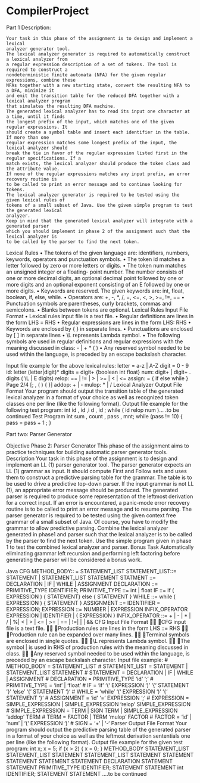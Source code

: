 # CompilerProject

Part 1 
Description:

    Your task in this phase of the assignment is to design and implement a lexical
    analyzer generator tool.
    The lexical analyzer generator is required to automatically construct a lexical analyzer from
    a regular expression description of a set of tokens. The tool is required to construct a
    nondeterministic finite automata (NFA) for the given regular expressions, combine these
    NFAs together with a new starting state, convert the resulting NFA to a DFA, minimize it
    and emit the transition table for the reduced DFA together with a lexical analyzer program
    that simulates the resulting DFA machine.
    The generated lexical analyzer has to read its input one character at a time, until it finds
    the longest prefix of the input, which matches one of the given regular expressions. It
    should create a symbol table and insert each identifier in the table. If more than one
    regular expression matches some longest prefix of the input, the lexical analyzer should
    break the tie in favor of the regular expression listed first in the regular specifications. If a
    match exists, the lexical analyzer should produce the token class and the attribute value.
    If none of the regular expressions matches any input prefix, an error recovery routine is
    to be called to print an error message and to continue looking for tokens.
    The lexical analyzer generator is required to be tested using the given lexical rules of
    tokens of a small subset of Java. Use the given simple program to test the generated lexical
    analyzer.
    Keep in mind that the generated lexical analyzer will integrate with a generated parser
    which you should implement in phase 2 of the assignment such that the lexical analyzer is
    to be called by the parser to find the next token.


Lexical Rules
    • The tokens of the given language are: identifiers, numbers, keywords, operators and
    punctuation symbols.
    • The token id matches a letter followed by zero or more letters or digits.
    • The token num matches an unsigned integer or a floating- point number. The number
    consists of one or more decimal digits, an optional decimal point followed by one or
    more digits and an optional exponent consisting of an E followed by one or more digits.
    • Keywords are reserved. The given keywords are: int, float, boolean, if, else, while.
    • Operators are: +, -, *, /, =, <=, <, >, >=, !=, ==
    • Punctuation symbols are parentheses, curly brackets, commas and semicolons.
    • Blanks between tokens are optional.
Lexical Rules Input File Format
    • Lexical rules input file is a text file.
    • Regular definitions are lines in the form LHS = RHS
    • Regular expressions are lines in the form LHS: RHS
    • Keywords are enclosed by { } in separate lines.
    • Punctuations are enclosed by [ ] in separate lines
    • \L represents Lambda symbol.
    • The following symbols are used in regular definitions and regular expressions with the
    meaning discussed in class: - | + * ( )
    • Any reserved symbol needed to be used within the language, is preceded by an
    escape backslash character.
    
Input file example for the above lexical rules:
    letter = a-z | A-Z
    digit = 0 - 9
    id: letter (letter|digit)*
    digits = digit+
    {boolean int float}
    num: digit+ | digit+ . digits ( \L | E digits)
    relop: \=\= | !\= | > | >\= | < | <\=
    assign: =
    { if else while }
    Page 2/4
    [; , \( \) { }]
    addop: \+ | -
    mulop: \* | /
Lexical Analyzer Output File Format
    Your program should output the transition table of the generated lexical analyzer in a
    format of your choice as well as recognized token classes one per line (like the following
    format).
    Output file example for the following test program:
        int
        id
        ,
        id
        ,i
        d
        ,
        id
        ;
        while
        (
        id
        relop
        num
        )…
        .to be continued
Test Program
      int sum , count , pass ,
      mnt; while (pass != 10)
      {
      pass = pass + 1 ;
      }
      
      
      
      
Part two:
Parser Generator

Objective
Phase 2: Parser Generator
    This phase of the assignment aims to practice techniques for building automatic parser
    generator tools.
Description
    Your task in this phase of the assignment is to design and implement an LL (1) parser
    generator tool.
    The parser generator expects an LL (1) grammar as input. It should compute First and Follow
    sets and uses them to construct a predictive parsing table for the grammar.
    The table is to be used to drive a predictive top-down parser. If the input grammar is not
    LL (1), an appropriate error message should be produced.
    The generated parser is required to produce some representation of the leftmost derivation for
    a correct input. If an error is encountered, a panic-mode error recovery routine is to be called
    to print an error message and to resume parsing.
    The parser generator is required to be tested using the given context free grammar of a small
    subset of Java. Of course, you have to modify the grammar to allow predictive parsing.
    Combine the lexical analyzer generated in phase1 and parser such that the lexical analyzer is
    to be called by the parser to find the next token. Use the simple program given in phase 1 to
    test the combined lexical analyzer and parser.
Bonus Task
    Automatically eliminating grammar left recursion and performing left factoring before
    generating the parser will be considered a bonus work.

Java CFG
    METHOD_BODY:: = STATEMENT_LIST
    STATEMENT_LIST::= STATEMENT | STATEMENT_LIST STATEMENT
    STATMENT ::= DECLARATION
    | IF
    | WHILE
    | ASSIGNMENT
    DECLARATION ::= PRIMITIVE_TYPE IDENTIFIER;
    PRIMITIVE_TYPE ::= int | float
    IF ::= if ( EXPRESSION ) { STATEMENT} else { STATEMENT }
    WHILE ::= while ( EXPRESSION ) { STATEMENT }
    ASSIGNMENT ::= IDENTIFIER = EXPRESSION;
    EXPRESSION ::= NUMBER
    | EXPRESSION INFIX_OPERATOR EXPRESSION
    | IDENTIFIER
    | ( EXPRESSION )
    INFIX_OPERATOR ::= + | - | * | / | %| < | > | <= | >= | == | !=| | | &&
CFG Input File Format
     CFG input file is a text file.
     Production rules are lines in the form LHS ::= RHS
     Production rule can be expanded over many lines.
     Terminal symbols are enclosed in single quotes.
     \L represents Lambda symbol.
     The symbol | is used in RHS of production rules with the meaning discussed in class.
     Any reserved symbol needed to be used within the language, is preceded by an escape
    backslash character.
Input file example:
    # METHOD_BODY = STATEMENT_LIST
    # STATEMENT_LIST = STATEMENT | STATEMENT_LIST STATEMENT
    # STATEMENT = DECLARATION
    | IF
    | WHILE
    | ASSIGNMENT
    # DECLARATION = PRIMITIVE_TYPE ‘id’ ‘;’
    # PRIMITIVE_TYPE = ‘int’ | ‘float’
    # IF = ‘if’ ‘(‘ EXPRESSION ‘)’ ‘{‘ STATEMENT ’}’ ‘else’ ‘{’ STATEMENT ‘}’
    # WHILE = ‘while’ ‘(‘ EXPRESSION ‘)’ ‘{‘ STATEMENT ‘}’
    # ASSIGNMENT = ‘id’ ‘=’ EXPRESSION ‘;’
    # EXPRESSION = SIMPLE_EXPRESSION
    | SIMPLE_EXPRESSION ‘relop’ SIMPLE_EXPRESSION
    # SIMPLE_EXPRESSION = TERM | SIGN TERM | SIMPLE_EXPRESSION ‘addop’ TERM
    # TERM = FACTOR | TERM ‘mulop’ FACTOR
    # FACTOR = ‘id’ | ‘num’ | ‘(‘ EXPRESSION ‘)’
    # SIGN = ‘+’ | ‘-‘
Parser Output File Format
    Your program should output the predictive parsing table of the generated parser in a format of
    your choice as well as the leftmost derivation sententials one per line (like the following
    format).
    Output file example for the given test program:
        int x;
        x = 5;
        if (x > 2)
        {
        x = 0;
        }
METHOD_BODY
    STATEMENT_LIST
    STATEMENT_LIST STATEMENT
    STATEMENT_LIST STATEMENT STATEMENT
    STATEMENT STATEMENT STATEMENT
    DECLARATION STATEMENT STATEMENT
    PRIMITIVE_TYPE IDENTIFIER; STATEMENT STATEMENT
    int IDENTIFIER; STATEMENT STATEMENT
    ….to be continued 
